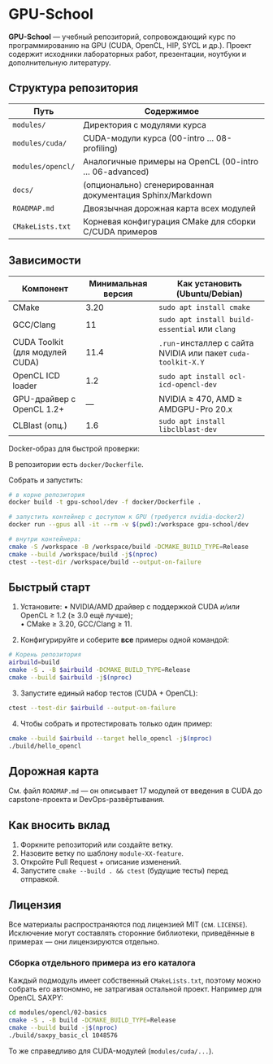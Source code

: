 # GPU-School

**GPU-School** — учебный репозиторий, сопровождающий курс по программированию на GPU (CUDA, OpenCL, HIP, SYCL и др.). Проект содержит исходники лабораторных работ, презентации, ноутбуки и дополнительную литературу.

## Структура репозитория

| Путь | Содержимое |
|------|------------|
| `modules/` | Директория с модулями курса |
| `modules/cuda/` | CUDA-модули курса (00-intro … 08-profiling) |
| `modules/opencl/` | Аналогичные примеры на OpenCL (00-intro … 06-advanced) |
| `docs/` | (опционально) сгенерированная документация Sphinx/Markdown |
| `ROADMAP.md` | Двоязычная дорожная карта всех модулей |
| `CMakeLists.txt` | Корневая конфигурация CMake для сборки C/CUDA примеров |

## Зависимости

| Компонент | Минимальная версия | Как установить (Ubuntu/Debian) |
|-----------|--------------------|--------------------------------|
| CMake     | 3.20 | `sudo apt install cmake` 
| GCC/Clang | 11   | `sudo apt install build-essential` или `clang` |
| CUDA Toolkit (для модулей CUDA) | 11.4 | `.run`-инсталлер с сайта NVIDIA или пакет `cuda-toolkit-X.Y` |
| OpenCL ICD loader              | 1.2 | `sudo apt install ocl-icd-opencl-dev` |
| GPU-драйвер с OpenCL 1.2+       | —   | NVIDIA ≥ 470, AMD ≥ AMDGPU-Pro 20.x |
| CLBlast (опц.)                 | 1.6 | `sudo apt install libclblast-dev` |

Docker-образ для быстрой проверки:

В репозитории есть `docker/Dockerfile`.

Собрать и запустить:
```bash
# в корне репозитория
docker build -t gpu-school/dev -f docker/Dockerfile .

# запустить контейнер с доступом к GPU (требуется nvidia-docker2)
docker run --gpus all -it --rm -v $(pwd):/workspace gpu-school/dev

# внутри контейнера:
cmake -S /workspace -B /workspace/build -DCMAKE_BUILD_TYPE=Release
cmake --build /workspace/build -j$(nproc)
ctest --test-dir /workspace/build --output-on-failure
```

## Быстрый старт

1. Установите:
   • NVIDIA/AMD драйвер с поддержкой CUDA *и/или* OpenCL ≥ 1.2 (≥ 3.0 ещё лучше);  
   • CMake ≥ 3.20, GCC/Clang ≥ 11.

2. Конфигурируйте и соберите **все** примеры одной командой:

```bash
# Корень репозитория
airbuild=build
cmake -S . -B $airbuild -DCMAKE_BUILD_TYPE=Release
cmake --build $airbuild -j$(nproc)
```

3. Запустите единый набор тестов (CUDA + OpenCL):

```bash
ctest --test-dir $airbuild --output-on-failure
```

4. Чтобы собрать и протестировать только один пример:

```bash
cmake --build $airbuild --target hello_opencl -j$(nproc)
./build/hello_opencl
```

## Дорожная карта
См. файл `ROADMAP.md` — он описывает 17 модулей от введения в CUDA до capstone-проекта и DevOps-развёртывания.

## Как вносить вклад

1. Форкните репозиторий или создайте ветку.
2. Назовите ветку по шаблону `module-XX-feature`.
3. Откройте Pull Request + описание изменений.
4. Запустите `cmake --build . && ctest` (будущие тесты) перед отправкой.

## Лицензия

Все материалы распространяются под лицензией MIT (см. `LICENSE`). Исключение могут составлять сторонние библиотеки, приведённые в примерах — они лицензируются отдельно.  

### Сборка отдельного примера из его каталога

Каждый подмодуль имеет собственный `CMakeLists.txt`, поэтому можно
собрать его автономно, не затрагивая остальной проект. Например для
OpenCL SAXPY:

```bash
cd modules/opencl/02-basics
cmake -S . -B build -DCMAKE_BUILD_TYPE=Release
cmake --build build -j$(nproc)
./build/saxpy_basic_cl 1048576
```

То же справедливо для CUDA-модулей (`modules/cuda/...`).  

